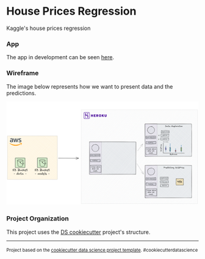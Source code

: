 # House Prices Regression

Kaggle's house prices regression

### App

The app in development can be seen [here](https://house-prediction-porquito.herokuapp.com/).
### Wireframe

The image below represents how we want to present data and the predictions.

![](./references/wireframe.png)
### Project Organization

This project uses the [DS cookiecutter](https://drivendata.github.io/cookiecutter-data-science/) project's structure.

---

<p><small>Project based on the <a target="_blank" href="https://drivendata.github.io/cookiecutter-data-science/">cookiecutter data science project template</a>. #cookiecutterdatascience</small></p>
